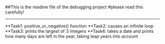 ##This is the readme file of the debugging project
#please read this carefully!
****
**Task1: positive_or_negative() function
**Task2: causes an infinite loop
**Task3: prints the largest of 3 integers
**Task4: takes a date and prints how many days are left in the year,
 taking leap years into account

